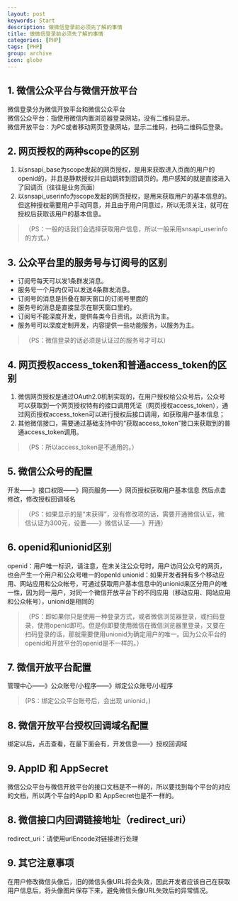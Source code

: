 ```yaml
---
layout: post
keywords: Start
description: 做微信登录前必须先了解的事情
title: 做微信登录前必须先了解的事情
categories: [PHP]
tags: [PHP]
group: archive
icon: globe
---
```




## 1. 微信公众平台与微信开放平台
微信登录分为微信开放平台和微信公众平台<br>
微信公众平台：指使用微信内置浏览器登录网站，没有二维码显示。<br>
微信开放平台：为PC或者移动网页登录网站，显示二维码，扫码二维码后登录。


## 2. 网页授权的两种scope的区别
1. 以snsapi_base为scope发起的网页授权，是用来获取进入页面的用户的openid的，并且是静默授权并自动跳转到回调页的。用户感知的就是直接进入了回调页（往往是业务页面）
2. 以snsapi_userinfo为scope发起的网页授权，是用来获取用户的基本信息的。但这种授权需要用户手动同意，并且由于用户同意过，所以无须关注，就可在授权后获取该用户的基本信息。
>（PS：一般的话我们会选择获取用户信息，所以一般采用snsapi_userinfo的方式。）


## 3. 公众平台里的服务号与订阅号的区别
- 订阅号每天可以发1条群发消息。
- 服务号一个月内仅可以发送4条群发消息。
- 订阅号的消息是折叠在聊天窗口的订阅号里面的
- 服务号的消息是直接显示在聊天窗口里的。
- 订阅号不能深度开发，提供各类今日资讯，以资讯为主。
- 服务号可以深度定制开发，内容提供一些功能服务，以服务为主。
>（PS：微信登录的话必须是认证过的服务号才可以）

## 4. 网页授权access_token和普通access_token的区别
1. 微信网页授权是通过OAuth2.0机制实现的，在用户授权给公众号后，公众号可以获取到一个网页授权特有的接口调用凭证（网页授权access_token），通过网页授权access_token可以进行授权后接口调用，如获取用户基本信息；
2. 其他微信接口，需要通过基础支持中的“获取access_token”接口来获取到的普通access_token调用。
>（PS：所以access_token是不通用的。）


## 5. 微信公众号的配置
开发——》接口权限——》网页服务——》网页授权获取用户基本信息
然后点击修改，修改授权回调域名
>（PS：如果显示的是“未获得”，没有修改项的话，需要开通微信认证，微信认证为300元，设置——》微信认证——》开通）


## 6. openid和unionid区别
openid：用户唯一标识，请注意，在未关注公众号时，用户访问公众号的网页，也会产生一个用户和公众号唯一的openId
unionid：如果开发者拥有多个移动应用、网站应用和公众帐号，可通过获取用户基本信息中的unionid来区分用户的唯一性，因为同一用户，对同一个微信开放平台下的不同应用（移动应用、网站应用和公众帐号），unionid是相同的
>（PS：即如果你只是使用一种登录方式，或者微信浏览器登录，或扫码登录，使用openid即可。但是你即要使用微信在微信浏览器里登录，又要在扫码登录的话，那就需要使用unionid为确定用户的唯一。因为公众平台的openid和开放平台的openid是不一样的。）


## 7. 微信开放平台配置
管理中心——》公众账号/小程序——》绑定公众账号/小程序
>(PS：绑定公众平台账号后，会出现 unionid，)

## 8. 微信开放平台授权回调域名配置
绑定以后，点击查看，在最下面会有，开发信息——》授权回调域

## 9. AppID 和 AppSecret
微信公众平台与微信开放平台的接口文档是不一样的，所以要找到每个平台的对应的文档，所以两个平台的AppID 和 AppSecret也是不一样的。


## 8. 微信接口内回调链接地址（redirect_uri）
redirect_uri：请使用urlEncode对链接进行处理

## 9. 其它注意事项
在用户修改微信头像后，旧的微信头像URL将会失效，因此开发者应该自己在获取用户信息后，将头像图片保存下来，避免微信头像URL失效后的异常情况。
